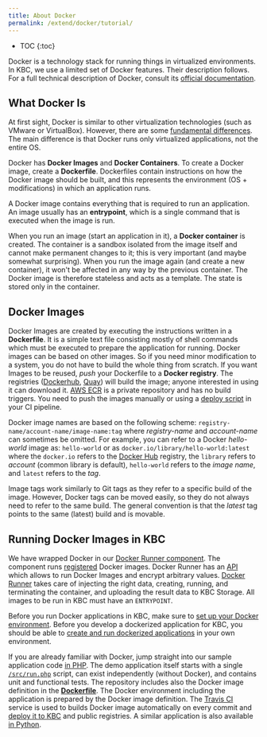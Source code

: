```yaml
---
title: About Docker
permalink: /extend/docker/tutorial/
---
```


* TOC
{:toc}

Docker is a technology stack for running things in virtualized environments. In KBC, we use a limited set of Docker features.
Their description follows. For a full technical description of Docker, consult its
[official documentation](https://docs.docker.com/).

## What Docker Is
At first sight, Docker is similar to other virtualization technologies (such as VMware or VirtualBox).
However, there are some [fundamental differences](https://docs.docker.com/engine/understanding-docker/).
The main difference is that Docker runs only virtualized applications, not the entire OS.

Docker has **Docker Images** and **Docker Containers**. To create a Docker image, create a **Dockerfile**. 
Dockerfiles contain instructions on how the Docker image should be built, and this represents the environment 
(OS + modifications) in which an application runs.

A Docker image contains everything that is required to run an application. An image usually has an **entrypoint**, which is
a single command that is executed when the image is run.

When you run an image (start an application in it), a **Docker container** is created. The container is a sandbox
isolated from the image itself and cannot make permanent changes to it; this is very important (and maybe somewhat
surprising). When you run the image again (and create a new container), it won't be affected in any way by the previous
container. The Docker image is therefore stateless and acts as a template. The state is stored only in the container.

## Docker Images
Docker Images are created by executing the instructions written in a **Dockerfile**. It is a simple text
file consisting mostly of shell commands which must be executed to prepare the application for running.
Docker images can be based on other images. So if
you need minor modification to a system, you do not have to build the whole thing from scratch. If you want Images to be
reused, *push* your Dockerfile to a **Docker registry**. The registries ([Dockerhub](https://hub.docker.com/),
[Quay](https://quay.io/)) will build the image; anyone interested in using it can download it.
[AWS ECR](https://aws.amazon.com/ecr/) is a private repository and has no build triggers. You need to push the images manually or
using a [deploy script](/extend/registration/deployment/) in your CI pipeline.

Docker image names are based on the following scheme: `registry-name/account-name/image-name:tag` where _registry-name_
and _account-name_ can sometimes be omitted. For example, you can refer to a Docker _hello-world_ image as: `hello-world`
or as `docker.io/library/hello-world:latest`
where the `docker.io` refers to the [Docker Hub](https://hub.docker.com/) registry,
the `library` refers to _account_ (common library is default), `hello-world` refers to the _image name_,
and `latest` refers to the _tag_.

Image tags work similarly to Git tags as they refer to a specific build of the image. However, Docker tags can be moved
easily, so they do not always need to refer to the same build. The general convention is that the *latest*
tag points to the same (latest) build and is movable.

## Running Docker Images in KBC
We have wrapped Docker in our [Docker Runner component](/extend/docker-runner/). The component
runs [registered](/extend/registration/) Docker images. Docker Runner
has an [API](/extend/docker-runner/#api)
which allows to run Docker Images and encrypt arbitrary values.
[Docker Runner](/extend/docker-runner/) takes
care of injecting the right data, creating, running, and terminating the container, and uploading
the result data to KBC Storage. All images to be run in KBC must have an `ENTRYPOINT`.

Before you run Docker applications in KBC, make sure to
[set up your Docker environment](/extend/docker/tutorial/setup/).
Before you develop a dockerized application for KBC, you should be able to
[create and run dockerized applications](/extend/docker/tutorial/howto/) in your own environment.

If you are already familiar with Docker, jump straight into our sample application
code [in PHP](https://github.com/keboola/docker-demo-app).
The demo application itself starts with a single
[`/src/run.php`](https://github.com/keboola/docker-demo-app/blob/master/src/run.php) script,
can exist independently (without Docker), and contains unit and functional tests.
The repository includes also the Docker image definition in the
[**Dockerfile**](https://github.com/keboola/docker-demo-app/blob/master/Dockerfile). The Docker environment including the application
is prepared by the Docker image definition. The [Travis CI](https://docs.travis-ci.com/) service is used to builds Docker image automatically on every commit and
[deploy it to KBC](/extend/registration/deployment/) and public registries.
A similar application is also available [in Python](https://github.com/keboola/python-custom-application-text-splitter).
